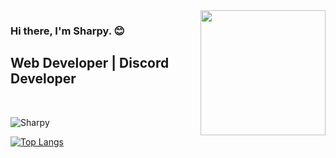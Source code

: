 <img src="https://cdn.discordapp.com/attachments/908772150993895434/915274490299170816/README.png" align="right" widht="200" height="200">


### Hi there, I'm Sharpy. :blush: 

## Web Developer | Discord Developer

<br />

![Sharpy](https://github-readme-stats.vercel.app/api?username=sharpyair&show_icons=true&theme=radical)

[![Top Langs](https://github-readme-stats.vercel.app/api/top-langs/?username=anuraghazra&layout=compact)](https://github.com/anuraghazra/github-readme-stats)

